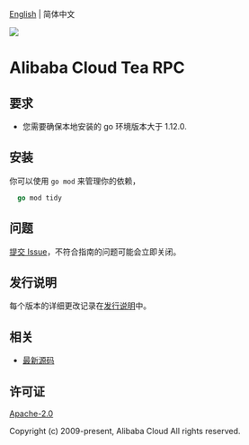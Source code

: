 [English](README.md) | 简体中文

![](https://aliyunsdk-pages.alicdn.com/icons/AlibabaCloud.svg)

# Alibaba Cloud Tea RPC

## 要求
- 您需要确保本地安装的 go 环境版本大于 1.12.0.

## 安装

你可以使用 `go mod` 来管理你的依赖，
```go
  go mod tidy
```

## 问题
[提交 Issue](https://github.com/aliyun/tea-rpc/issues/new)，不符合指南的问题可能会立即关闭。

## 发行说明
每个版本的详细更改记录在[发行说明](./ChangeLog.txt)中。

## 相关
* [最新源码](https://github.com/aliyun/tea-rpc/)

## 许可证
[Apache-2.0](http://www.apache.org/licenses/LICENSE-2.0)

Copyright (c) 2009-present, Alibaba Cloud All rights reserved.

